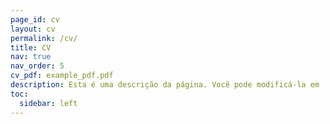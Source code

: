 ```yaml
---
page_id: cv
layout: cv
permalink: /cv/
title: CV
nav: true
nav_order: 5
cv_pdf: example_pdf.pdf
description: Esta é uma descrição da página. Você pode modificá-la em '_pages/cv.md'. Também pode alterar ou remover o botão no topo de download de pdf.
toc:
  sidebar: left
---
```

